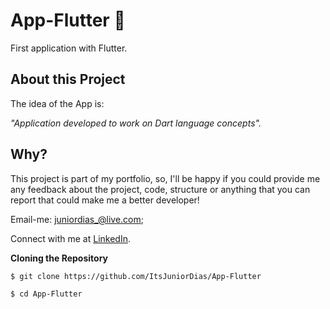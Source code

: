# App-Flutter :dart:

First application with Flutter. 

## About this Project

The idea of the App is:

_"Application developed to work on Dart language concepts"._
 
## Why?
This project is part of my portfolio, so, I'll be happy if you could provide me any feedback about the project, code, structure or anything that you can report that could make me a better developer!

Email-me: juniordias_@live.com;

Connect with me at [LinkedIn](https://www.linkedin.com/in/alexandre-junior-236894190/).

**Cloning the Repository**

```
$ git clone https://github.com/ItsJuniorDias/App-Flutter

$ cd App-Flutter
```
